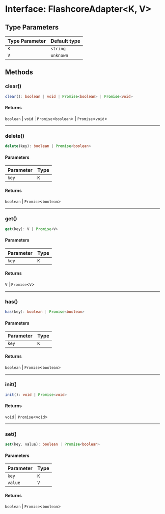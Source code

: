 # Interface: FlashcoreAdapter\<K, V\>

## Type Parameters

| Type Parameter | Default type |
| ------ | ------ |
| `K` | `string` |
| `V` | `unknown` |

## Methods

### clear()

```ts
clear(): boolean | void | Promise<boolean> | Promise<void>
```

#### Returns

`boolean` \| `void` \| `Promise`\<`boolean`\> \| `Promise`\<`void`\>

***

### delete()

```ts
delete(key): boolean | Promise<boolean>
```

#### Parameters

| Parameter | Type |
| ------ | ------ |
| `key` | `K` |

#### Returns

`boolean` \| `Promise`\<`boolean`\>

***

### get()

```ts
get(key): V | Promise<V>
```

#### Parameters

| Parameter | Type |
| ------ | ------ |
| `key` | `K` |

#### Returns

`V` \| `Promise`\<`V`\>

***

### has()

```ts
has(key): boolean | Promise<boolean>
```

#### Parameters

| Parameter | Type |
| ------ | ------ |
| `key` | `K` |

#### Returns

`boolean` \| `Promise`\<`boolean`\>

***

### init()

```ts
init(): void | Promise<void>
```

#### Returns

`void` \| `Promise`\<`void`\>

***

### set()

```ts
set(key, value): boolean | Promise<boolean>
```

#### Parameters

| Parameter | Type |
| ------ | ------ |
| `key` | `K` |
| `value` | `V` |

#### Returns

`boolean` \| `Promise`\<`boolean`\>
